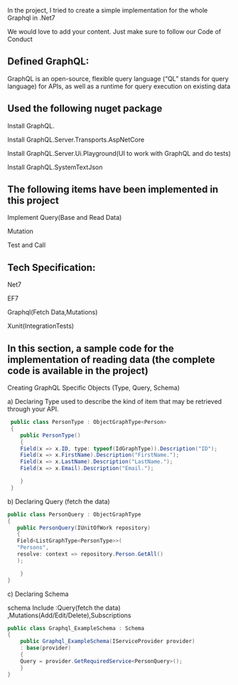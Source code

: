 
In the project, I tried to create a simple implementation for the whole Graphql in .Net7
 
 We would love to add your content. Just make sure to follow our Code of Conduct
 
## Defined GraphQL:
GraphQL is an open-source, flexible query language (“QL” stands for query language) for APIs, as well as a runtime for query execution on existing data
   
Used the following nuget package
--
Install GraphQL.

Install  GraphQL.Server.Transports.AspNetCore 

Install  GraphQL.Server.Ui.Playground(UI to work with GraphQL and do tests) 

Install  GraphQL.SystemTextJson 


## The following items have been implemented in this project
Implement Query(Base and Read Data)

Mutation

Test and Call


## Tech Specification:
Net7

EF7

Graphql(Fetch Data,Mutations)

Xunit(IntegrationTests)

## In this section, a sample code for the implementation of reading data  (the complete code is available in the project)

Creating GraphQL Specific Objects (Type, Query, Schema)

a) Declaring Type 
      used to describe the kind of item that may be retrieved through your API.
```csharp    
 public class PersonType : ObjectGraphType<Person>
 {
    public PersonType()
    {
    Field(x => x.ID, type: typeof(IdGraphType)).Description("ID");
    Field(x => x.FirstName).Description("FirstName.");
    Field(x => x.LastName).Description("LastName.");
    Field(x => x.Email).Description("Email.");

    }
 }
```  
b) Declaring Query (fetch the data)
```csharp            
public class PersonQuery : ObjectGraphType
{
   public PersonQuery(IUnitOfWork repository)
   {
   Field<ListGraphType<PersonType>>(
   "Persons",
   resolve: context => repository.Person.GetAll()
   );

    }
}
``` 
c) Declaring Schema 
 
schema Include :Query(fetch the data) ,Mutations(Add/Edit/Delete),Subscriptions
```csharp 
public class Graphql_ExampleSchema : Schema
{
    public Graphql_ExampleSchema(IServiceProvider provider)
    : base(provider)
    {
    Query = provider.GetRequiredService<PersonQuery>(); 
    }
}
``` 



